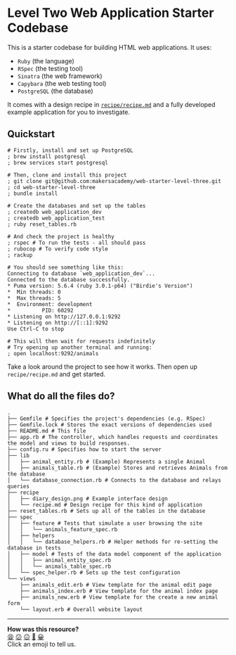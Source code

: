 # Level Two Web Application Starter Codebase

This is a starter codebase for building HTML web applications. It uses:

* `Ruby` (the language)
* `RSpec` (the testing tool)
* `Sinatra` (the web framework)
* `Capybara` (the web testing tool)
* `PostgreSQL` (the database)

It comes with a design recipe in [`recipe/recipe.md`](recipe/recipe.md) and a
fully developed example application for you to investigate.

## Quickstart

```shell
# Firstly, install and set up PostgreSQL
; brew install postgresql
; brew services start postgresql

# Then, clone and install this project
; git clone git@github.com:makersacademy/web-starter-level-three.git
; cd web-starter-level-three
; bundle install

# Create the databases and set up the tables
; createdb web_application_dev
; createdb web_application_test
; ruby reset_tables.rb

# And check the project is healthy
; rspec # To run the tests - all should pass
; rubocop # To verify code style
; rackup

# You should see something like this:
Connecting to database `web_application_dev`...
Connected to the database successfully.
* Puma version: 5.6.4 (ruby 3.0.1-p64) ("Birdie's Version")
*  Min threads: 0
*  Max threads: 5
*  Environment: development
*          PID: 60292
* Listening on http://127.0.0.1:9292
* Listening on http://[::1]:9292
Use Ctrl-C to stop

# This will then wait for requests indefinitely
# Try opening up another terminal and running:
; open localhost:9292/animals
```

Take a look around the project to see how it works. Then open up
`recipe/recipe.md` and get started.

## What do all the files do?

```shell
.
├── Gemfile # Specifies the project's dependencies (e.g. RSpec) 
├── Gemfile.lock # Stores the exact versions of dependencies used
├── README.md # This file
├── app.rb # The controller, which handles requests and coordinates the model and views to build responses.
├── config.ru # Specifies how to start the server
├── lib
│   ├── animal_entity.rb # (Example) Represents a single Animal
│   ├── animals_table.rb # (Example) Stores and retrieves Animals from the database
│   └── database_connection.rb # Connects to the database and relays queries
├── recipe
│   ├── diary_design.png # Example interface design
│   └── recipe.md # Design recipe for this kind of application
├── reset_tables.rb # Sets up all of the tables in the database
├── spec
│   ├── feature # Tests that simulate a user browsing the site
│   │   └── animals_feature_spec.rb 
│   ├── helpers
│   │   └── database_helpers.rb # Helper methods for re-setting the database in tests
│   ├── model # Tests of the data model component of the application
│   │   ├── animal_entity_spec.rb 
│   │   └── animals_table_spec.rb
│   └── spec_helper.rb # Sets up the test configuration
└── views
    ├── animals_edit.erb # View template for the animal edit page
    ├── animals_index.erb # View template for the animal index page
    ├── animals_new.erb # View template for the create a new animal form
    └── layout.erb # Overall website layout
```


<!-- BEGIN GENERATED SECTION DO NOT EDIT -->

---

**How was this resource?**  
[😫](https://airtable.com/shrUJ3t7KLMqVRFKR?prefill_Repository=makersacademy/web-starter-level-three&prefill_File=README.md&prefill_Sentiment=😫) [😕](https://airtable.com/shrUJ3t7KLMqVRFKR?prefill_Repository=makersacademy/web-starter-level-three&prefill_File=README.md&prefill_Sentiment=😕) [😐](https://airtable.com/shrUJ3t7KLMqVRFKR?prefill_Repository=makersacademy/web-starter-level-three&prefill_File=README.md&prefill_Sentiment=😐) [🙂](https://airtable.com/shrUJ3t7KLMqVRFKR?prefill_Repository=makersacademy/web-starter-level-three&prefill_File=README.md&prefill_Sentiment=🙂) [😀](https://airtable.com/shrUJ3t7KLMqVRFKR?prefill_Repository=makersacademy/web-starter-level-three&prefill_File=README.md&prefill_Sentiment=😀)  
Click an emoji to tell us.

<!-- END GENERATED SECTION DO NOT EDIT -->
